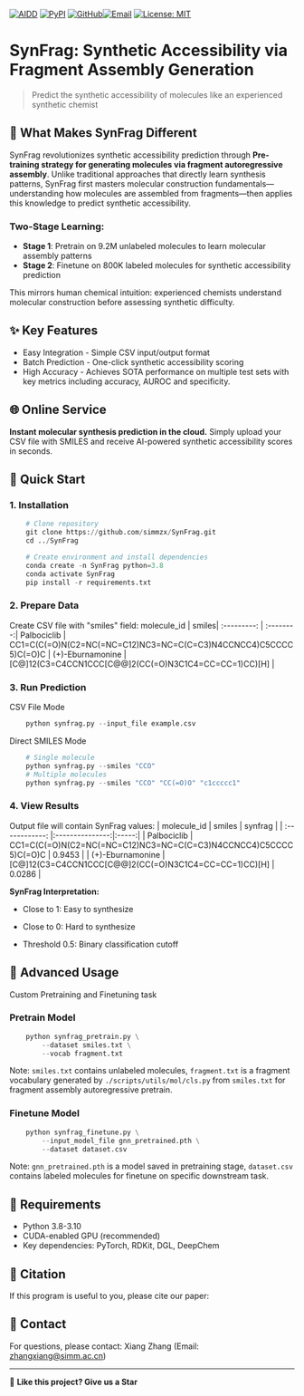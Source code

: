 [![AIDD](https://img.shields.io/badge/🧬%20AIDD-Synthetic%20Accessibility-4CAF50?style=flat)](https://github.com/simmzx/SynFrag)
[![PyPI](https://img.shields.io/badge/PyPI-synfrag%20v1.0.0-306998?style=flat&logo=pypi&logoColor=white)](https://pypi.org/project/synfrag/)
[![GitHub](https://img.shields.io/badge/simmzx💤-181717?style=flat&logo=github&logoColor=white)](https://github.com/simmzx)[![Email](https://img.shields.io/badge/📧Email-1E88E5?style=flat)](mailto:zhangxiang@simm.ac.cn?subject=Regarding%20FARScore)
[![License: MIT](https://img.shields.io/badge/License-MIT-yellow.svg)](https://opensource.org/licenses/MIT)

# SynFrag: Synthetic Accessibility via Fragment Assembly Generation
> Predict the synthetic accessibility of molecules like an experienced synthetic chemist
## 🎯 What Makes SynFrag Different
SynFrag revolutionizes synthetic accessibility prediction through **Pre-training strategy for generating molecules via fragment autoregressive assembly**. Unlike traditional approaches that directly learn synthesis patterns, SynFrag first masters molecular construction fundamentals—understanding how molecules are assembled from fragments—then applies this knowledge to predict synthetic accessibility.
### Two-Stage Learning:
* **Stage 1**: Pretrain on 9.2M unlabeled molecules to learn molecular assembly patterns
* **Stage 2**: Finetune on 800K labeled molecules for synthetic accessibility prediction

This mirrors human chemical intuition: experienced chemists understand molecular construction before assessing synthetic difficulty.

## ✨ Key Features
* Easy Integration - Simple CSV input/output format
* Batch Prediction - One-click synthetic accessibility scoring
* High Accuracy - Achieves SOTA performance on multiple test sets with key metrics including accuracy, AUROC and specificity.

## 🌐 Online Service
**Instant molecular synthesis prediction in the cloud.** Simply upload your CSV file with SMILES and receive AI-powered synthetic accessibility scores in seconds.

## 🚀 Quick Start
### 1. Installation
```python
    # Clone repository
    git clone https://github.com/simmzx/SynFrag.git
    cd ../SynFrag

    # Create environment and install dependencies
    conda create -n SynFrag python=3.8
    conda activate SynFrag
    pip install -r requirements.txt
```
### 2. Prepare Data
Create CSV file with "smiles" field:
molecule_id  | smiles|
:---------: | :--------:|
Palbociclib  | CC1=C(C(=O)N(C2=NC(=NC=C12)NC3=NC=C(C=C3)N4CCNCC4)C5CCCC5)C(=O)C |
(+)-Eburnamonine  | [C@]12(C3=C4CCN1CCC[C@@]2(CC(=O)N3C1C4=CC=CC=1)CC)[H] |
### 3. Run Prediction
CSV File Mode
```python
    python synfrag.py --input_file example.csv
```
Direct SMILES Mode
```python
    # Single molecule
    python synfrag.py --smiles "CCO"
    # Multiple molecules
    python synfrag.py --smiles "CCO" "CC(=O)O" "c1ccccc1"
```
### 4. View Results
Output file will contain SynFrag values:
| molecule_id | smiles  | synfrag |
| :------------: |:---------------:|:-----:|
| Palbociclib      | CC1=C(C(=O)N(C2=NC(=NC=C12)NC3=NC=C(C=C3)N4CCNCC4)C5CCCC5)C(=O)C | 0.9453 |
| (+)-Eburnamonine | [C@]12(C3=C4CCN1CCC[C@@]2(CC(=O)N3C1C4=CC=CC=1)CC)[H]        |    0.0286 |

**SynFrag Interpretation:**
* Close to 1: Easy to synthesize
- Close to 0: Hard to synthesize
* Threshold 0.5: Binary classification cutoff

## 📖 Advanced Usage
Custom Pretraining and Finetuning task
### Pretrain Model
```python
    python synfrag_pretrain.py \
        --dataset smiles.txt \
        --vocab fragment.txt 
```
Note: `smiles.txt` contains unlabeled molecules, `fragment.txt` is a fragment vocabulary generated by `./scripts/utils/mol/cls.py` from `smiles.txt` for fragment assembly autoregressive pretrain.

### Finetune Model
```python
    python synfrag_finetune.py \
        --input_model_file gnn_pretrained.pth \
        --dataset dataset.csv
```
Note: `gnn_pretrained.pth` is a model saved in pretraining stage, `dataset.csv` contains labeled molecules for finetune on specific downstream task.

## 🔧 Requirements
* Python 3.8-3.10
* CUDA-enabled GPU (recommended)
* Key dependencies: PyTorch, RDKit, DGL, DeepChem

## 📄 Citation
If this program is useful to you, please cite our paper:


## 📧 Contact
For questions, please contact: Xiang Zhang (Email: zhangxiang@simm.ac.cn)
______________________________________________________________________________________________________
🌟 **Like this project? Give us a Star**
